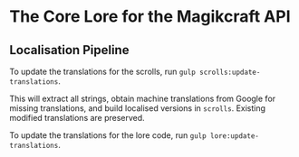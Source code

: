 # The Core Lore for the Magikcraft API

## Localisation Pipeline

To update the translations for the scrolls, run `gulp scrolls:update-translations`.

This will extract all strings, obtain machine translations from Google for missing translations, and build localised versions in `scrolls`. Existing modified translations are preserved.

To update the translations for the lore code, run `gulp lore:update-translations`.
